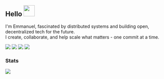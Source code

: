 <h2>Hello <img src="https://media.giphy.com/media/hvRJCLFzcasrR4ia7z/giphy.gif" width="35"></h2> 

<p>I'm Emmanuel, fascinated by distributed systems and building open, decentralized tech for the future. <br/> I create, collaborate, and help scale what matters - one commit at a time. </p> 

[<img src="https://img.shields.io/badge/LinkedIn-0077B5?style=for-the-badge&logo=linkedin&logoColor=white" />](https://www.linkedin.com/in/emmanuel-omemgboji)
[<img src="https://img.shields.io/badge/Twitter-1DA1F2?style=for-the-badge&logo=twitter&logoColor=white" />](https://twitter.com/OneSignor)
[<img src="https://img.shields.io/badge/Medium-12100E?style=for-the-badge&logo=medium&logoColor=white" />](https://medium.com/@emmanuelomemgboji)
[<img src="https://img.shields.io/badge/Gmail-D14836?style=for-the-badge&logo=gmail&logoColor=white" />](mailto:emmanuelomemgboji@gmail.com)

### Stats

<a href="https://github.com/anuraghazra/github-readme-stats">
  <img align="center" src="https://github-readme-stats.vercel.app/api?username=signor1&show_icons=true&theme=transparent" />
</a>



